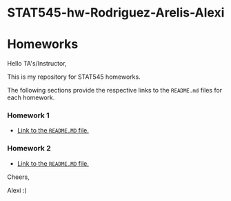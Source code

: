 # STAT545-hw-Rodriguez-Arelis-Alexi
# Homeworks

Hello TA's/Instructor,

This is my repository for STAT545 homeworks.

The following sections provide the respective links to the `README.md` files for each homework.

### Homework 1

- [Link to the `README.MD` file.](hw01/README.md)

### Homework 2

- [Link to the `README.MD` file.](hw02/README.md)

Cheers,

Alexi :)

